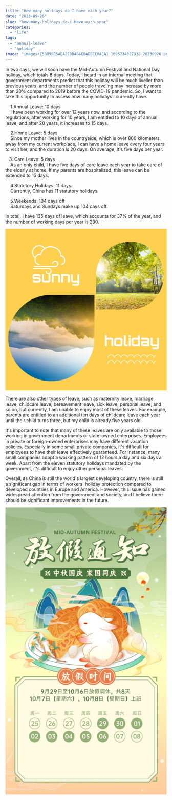 ```yaml
---
title: "How many holidays do I have each year?"
date: "2023-09-26"
slug: "how-many-holidays-do-i-have-each-year"
categories: 
  - "life"
tags: 
  - "annual-leave"
  - "holiday"
image: "images/E5889BE5AEA2E8B4B4E8AEBEE8AEA1_1695734327328_20230926.png"
---
```


  
In two days, we will soon have the Mid-Autumn Festival and National Day holiday, which totals 8 days. Today, I heard in an internal meeting that government departments predict that this holiday will be much livelier than previous years, and the number of people traveling may increase by more than 20% compared to 2019 before the COVID-19 pandemic. So, I want to take this opportunity to assess how many holidays I currently have.  
  
    1.Annual Leave: 10 days  
    I have been working for over 12 years now, and according to the regulations, after working for 10 years, I am entitled to 10 days of annual leave, and after 20 years, it increases to 15 days.  
  
    2.Home Leave: 5 days  
    Since my mother lives in the countryside, which is over 800 kilometers away from my current workplace, I can have a home leave every four years to visit her, and the duration is 20 days. On average, it's five days per year.  
  
   3. Care Leave: 5 days  
    As an only child, I have five days of care leave each year to take care of the elderly at home. If my parents are hospitalized, this leave can be extended to 15 days.  
  
    4.Statutory Holidays: 11 days  
    Currently, China has 11 statutory holidays.  
  
    5.Weekends: 104 days off  
    Saturdays and Sundays make up 104 days off.  
  
In total, I have 135 days of leave, which accounts for 37% of the year, and the number of working days per year is 230.

![](images/E5889BE5AEA2E8B4B4E8AEBEE8AEA1_1695734787511_20230926.png)

  
  
There are also other types of leave, such as maternity leave, marriage leave, childcare leave, bereavement leave, sick leave, personal leave, and so on, but currently, I am unable to enjoy most of these leaves. For example, parents are entitled to an additional ten days of childcare leave each year until their child turns three, but my child is already five years old.  
  
It's important to note that many of these leaves are only available to those working in government departments or state-owned enterprises. Employees in private or foreign-owned enterprises may have different vacation policies. Especially in some small private companies, it's difficult for employees to have their leave effectively guaranteed. For instance, many small companies adopt a working pattern of 12 hours a day and six days a week. Apart from the eleven statutory holidays mandated by the government, it's difficult to enjoy other personal leaves.  
  
Overall, as China is still the world's largest developing country, there is still a significant gap in terms of workers' holiday protection compared to developed countries in Europe and America. However, this issue has gained widespread attention from the government and society, and I believe there should be significant improvements in the future.

![](images/E5889BE5AEA2E8B4B4E8AEBEE8AEA1_1695735353952_20230926-576x1024.png)
